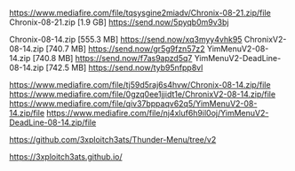https://www.mediafire.com/file/tqsysgine2miadv/Chronix-08-21.zip/file
Chronix-08-21.zip [1.9 GB]
https://send.now/5pyqb0m9v3bj 

Chronix-08-14.zip [555.3 MB]
https://send.now/xq3myy4vhk95
ChronixV2-08-14.zip [740.7 MB]
https://send.now/gr5g9fzn57z2
YimMenuV2-08-14.zip [740.8 MB]
https://send.now/f7as9apzd5q7
YimMenuV2-DeadLine-08-14.zip [742.5 MB]
https://send.now/tyb95nfpp8vl

https://www.mediafire.com/file/tj59d5raj6s4hvw/Chronix-08-14.zip/file
https://www.mediafire.com/file/0gzq0ee1jjidt1e/ChronixV2-08-14.zip/file
https://www.mediafire.com/file/qiv37bppaqv62q5/YimMenuV2-08-14.zip/file
https://www.mediafire.com/file/nj4xluf6h9il0oj/YimMenuV2-DeadLine-08-14.zip/file 

https://github.com/3xploitch3ats/Thunder-Menu/tree/v2

https://3xploitch3ats.github.io/
